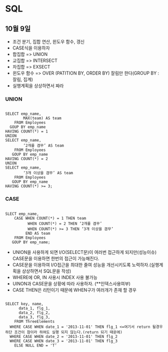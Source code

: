 # SQL

## 10월 9일

* 조건 분기, 집합 연산, 윈도우 함수, 갱신
* CASE식을 이용하자
* 합집합 => UNION
* 교집합 => INTERSECT 
* 차집합 => EXSECT
* 윈도우 함수 => OVER (PATITION BY, ORDER BY) 잘림만 한다(GROUP BY : 잘림, 집계)
* 실행계획을 상상하면서 짜라

### UNION
<pre><code>
SELECT emp_name,
		MAX(team) AS team
	FROM Employees
  GOUP BY emp_name
HAVING COUNT(*) = 1
UNION
SELECT emp_name,
		‘2개를 겸무’ AS team
	FROM Employees
   GOUP BY emp_name
HAVING COUNT(*) = 2
UNION
SELECT emp_name,
		‘3개 이상을 겸무’ AS team
	FROM Employees
   GOUP BY emp_name
HAVING COUNT(*) >= 3;
</code></pre>

### CASE
<pre><code>
SLECT emp_name, 
	CASE WHEN COUNT(*) = 1 THEN team
		  WHEN COUNT(*) = 2 THEN ‘2개를 겸무’
		  WHEN COUNT(*) >= 3 THEN ‘3개 이상을 겸무’ 
         END AS team
	FROM Employees
   GOUP BY emp_name;
</code></pre>

* UNION을 사용하게 되면 I/O(SELECT문)이 여러번 접근하게 되지만(성능이슈) CASE문을 이용하면 한번의 접근이 가능해진다.
* CASE문을 이용하여 I/O접근을 최대한 줄여 성능을 개선시키도록 노력하자.(실행계획을 상상하면서 SQL문을 작성)
* WHERE에 OR, IN 사용시 INDEX 사용 불가능
* UINON과 CASE문을 상황에 따라 사용하자. (**인덱스사용여부)
* CASE THEN은 리턴이기 때문에 WHEN구가 여러개가 존재 할 경우
<pre><code>
SELECT key, name,
      data_1, flg_1,
      data_2, flg_2,
      data_3, flg_3,
    FROM ThreeElements
  WHERE CASE WHEN date_1 = '2013-11-01' THEN flg_1 <=여기서 return 될경우 하단 조건이 참이라 하여도 실행 되지 않는다.(return 되기 때문에)
  WHERE CASE WHEN date_2 = '2013-11-01' THEN flg_2
  WHERE CASE WHEN date_3 = '2013-11-01' THEN flg_3
    ELSE NULL END = 'T'
</pre></code>